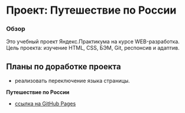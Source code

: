 # Проект: Путешествие по России

### Обзор
Это учебный проект Яндекс.Практикума на курсе WEB-разработка.
Цель проекта: изучение HTML, CSS, БЭМ, Git, респонсив и адаптив.

## Планы по доработке проекта
* реализовать переключение языка страницы.


**Путешествие по России**

* [ссылка на GitHub Pages](https://www.figma.com/file/5S2WSbEFL6awjVWJ0NWL8Q/Sprint-3_-Russia-_-desktop-mobile?node-id=28503%3A0)
